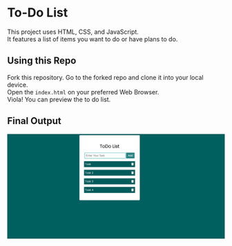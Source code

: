 # To-Do List

This project uses HTML, CSS, and JavaScript.  
It features a list of items you want to do or have plans to do.

## Using this Repo

Fork this repository. Go to the forked repo and clone it into your local device.  
Open the `index.html` on your preferred Web Browser.  
Viola! You can preview the to do list.

## Final Output

![Output](output.png)